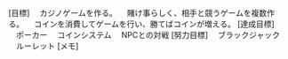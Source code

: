[目標]
　カジノゲームを作る。
　賭け事らしく、相手と競うゲームを複数作る。
　コインを消費してゲームを行い、勝てばコインが増える。
[達成目標]
　ポーカー
　コインシステム
　NPCとの対戦
[努力目標]
　ブラックジャック
　ルーレット
[メモ]

　